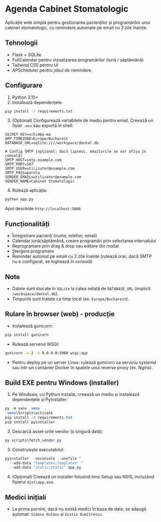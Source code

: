 # Agenda Cabinet Stomatologic

Aplicație web simplă pentru gestionarea pacienților și programărilor unui cabinet stomatologic, cu remindere automate pe email cu 2 zile înainte.

## Tehnologii
- Flask + SQLite
- FullCalendar pentru vizualizarea programărilor (lună / săptămână)
- Tailwind CSS pentru UI
- APScheduler pentru jobul de remindere

## Configurare
1. Python 3.10+
2. Instalează dependențele:
```bash
pip install -r requirements.txt
```
3. (Opțional) Configurează variabilele de mediu pentru email. Creează un fișier `.env` sau exportă în shell:
```
SECRET_KEY=schimba-ma
APP_TIMEZONE=Europe/Bucharest
DATABASE_URL=sqlite:////workspace/dental.db

# Config SMTP (opțional; dacă lipsesc, emailurile se vor afișa în consolă)
SMTP_HOST=smtp.example.com
SMTP_PORT=587
SMTP_USER=utilizator@example.com
SMTP_PASS=parola
SENDER_EMAIL=utilizator@example.com
SENDER_NAME=Cabinet Stomatologic
```
4. Rulează aplicația:
```bash
python app.py
```
Apoi deschide `http://localhost:5000`.

## Funcționalități
- Înregistrare pacienți (nume, telefon, email)
- Calendar lună/săptămână, creare programări prin selectarea intervalului
- Reprogramare prin drag & drop sau editare din modal
- Ștergere programare
- Reminder automat pe email cu 2 zile înainte (rulează orar; dacă SMTP nu e configurat, se loghează în consolă)

## Note
- Datele sunt stocate în `SQLite` la calea setată de `DATABASE_URL` (implicit `/workspace/dental.db`).
- Timpurile sunt tratate ca timp local (ex. `Europe/Bucharest`).

## Rulare în browser (web) - producție
- Instalează gunicorn:
```bash
pip install gunicorn
```
- Rulează serverul WSGI:
```bash
gunicorn -w 2 -b 0.0.0.0:5000 wsgi:app
```
- Pentru deploy pe un server Linux: rulează gunicorn ca serviciu systemd sau într-un container Docker în spatele unui reverse proxy (ex. Nginx).

## Build EXE pentru Windows (installer)
1. Pe Windows, cu Python instalat, creează un mediu și instalează dependențele și PyInstaller:
```powershell
py -m venv .venv
.venv\Scripts\activate
pip install -r requirements.txt
pip install pyinstaller
```
2. Descarcă asset-urile vendor (o singură dată):
```powershell
py scripts\fetch_vendor.py
```
3. Construiește executabilul:
```powershell
pyinstaller --noconsole --onefile ^
  --add-data "templates;templates" ^
  --add-data "static;static" app.py
```
4. (Opțional) Creează un installer folosind Inno Setup sau NSIS, incluzând fișierul `dist\app.exe`.

## Medici inițiali
- La prima pornire, dacă nu există medici în baza de date, se adaugă automat: `Simona Hutanu` și `Iustin Dumitrescu`.
